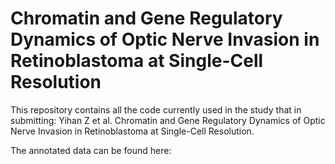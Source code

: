 # Chromatin and Gene Regulatory Dynamics of Optic Nerve Invasion in Retinoblastoma at Single-Cell Resolution
This repository contains all the code currently used in the study that in submitting: Yihan Z et al. Chromatin and Gene Regulatory Dynamics of Optic Nerve Invasion in Retinoblastoma at Single-Cell Resolution.

The annotated data can be found here:
